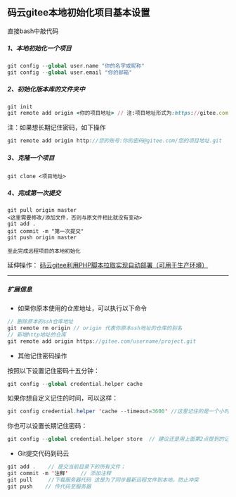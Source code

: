 ## 码云gitee本地初始化项目基本设置

直接bash中敲代码

##### 1、本地初始化一个项目

```php
git config --global user.name "你的名字或昵称"
git config --global user.email "你的邮箱"
```

##### 2、初始化版本库的文件夹中

```ruby
git init 
git remote add origin <你的项目地址> // 注:项目地址形式为:https://gitee.com/xxx/xxx.git或者 git@gitee.com:xxx/xxx.git
```

注：如果想长期记住密码，如下操作

```cpp
git remote add origin http://您的账号:你的密码@gitee.com/您的项目地址.git
```

##### 3、克隆一个项目

```
git clone <项目地址>
```

##### 4、完成第一次提交

```
git pull origin master
<这里需要修改/添加文件，否则与原文件相比就没有变动>
git add .
git commit -m "第一次提交"
git push origin master

至此完成远程项目的本地初始化
```

延伸操作：
[码云gitee利用PHP脚本拉取实现自动部署（可用于生产环境）](https://www.jianshu.com/p/5b9d6ca85233)

------

##### 扩展信息

+ 如果你原本使用的仓库地址，可以执行以下命令

```cpp
// 删除原本的ssh仓库地址
git remote rm origin // origin 代表你原本ssh地址的仓库的别名
// 新增http地址的仓库
git remote add origin https://gitee.com/username/project.git
```

+ 其他记住密码操作

按照以下设置记住密码十五分钟：

```php
git config --global credential.helper cache
```

如果你想自定义记住的时间，可以这样：

```java
git config credential.helper 'cache --timeout=3600' //这里记住的是一个小时，如需其他时间，请修改3600为你想修改的时间，单位是秒
```

你也可以设置长期记住密码：

```php
git config --global credential.helper store  // 建议还是用上面第2点提到的记住密码方式，方便多项目操作
```

+ Git提交代码到码云

```java
git add .    // 提交当前目录下的所有文件；
git commit -m '注释'    // 添加注释
git pull     //下载服务器代码 这是为了同步最新远程文件到本地，防止冲突
git push    // 传代码至服务器
```